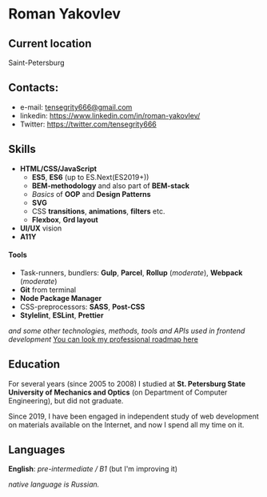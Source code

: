 # Roman Yakovlev

## Current location
Saint-Petersburg

## Contacts:
* e-mail: tensegrity666@gmail.com
* linkedin: https://www.linkedin.com/in/roman-yakovlev/
* Twitter: https://twitter.com/tensegrity666

## Skills
* __HTML/CSS/JavaScript__
  * __ES5__, __ES6__ (up to ES.Next(ES2019+))
  * __BEM-methodology__ and also part of __BEM-stack__
  * _Basics_ of __OOP__ and __Design Patterns__
  * __SVG__
  * CSS __transitions__, __animations__, __filters__ etc.
  * __Flexbox__, __Grd layout__
* __UI/UX__ vision
* __A11Y__


#### Tools
* Task-runners, bundlers: __Gulp__, __Parcel__, __Rollup__ (_moderate_), __Webpack__ (_moderate_)
* __Git__ from terminal
* __Node Package Manager__
* CSS-preprocessors: __SASS__, __Post-CSS__
* __Stylelint__, __ESLint__, __Prettier__

_and some other technologies, methods, tools and APIs used in frontend development_
[You can look my professional roadmap here](https://coggle.it/diagram/XlF8mYXWyjqVKh0D/t/web-dev-roadmap/830b7b3b7a40c41873cb64df860a05e3cf0806a8947c4134c4686a86149f0071)

## Education
For several years (since 2005 to 2008) I studied at __St. Petersburg State University of Mechanics and Optics__ (on Department of Computer Engineering), but did not graduate.

Since 2019, I have been engaged in independent study of web development on materials available on the Internet, 
and now I spend all my time on it.

## Languages
__English__: _pre-intermediate / B1_ (but I'm improving it)

_native language is Russian._

